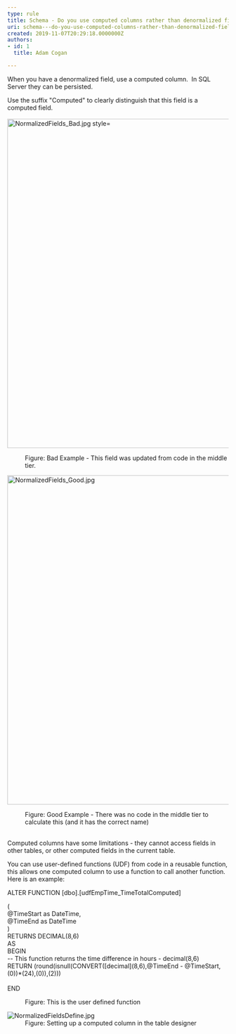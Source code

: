 ```yaml
---
type: rule
title: Schema - Do you use computed columns rather than denormalized fields?
uri: schema---do-you-use-computed-columns-rather-than-denormalized-fields
created: 2019-11-07T20:29:18.0000000Z
authors:
- id: 1
  title: Adam Cogan

---
```




<span class='intro'> <p>When you have a denormalized field, use a computed column.&#160; In&#160;SQL Server&#160;​they can be persisted.<br></p><p>Use the suffix &quot;Computed&quot; to clearly distinguish that this field is a computed field.<br><br><img src="/PublishingImages/NormalizedFields_Bad.jpg" alt="NormalizedFields_Bad.jpg style=" style="width&#58;750px;" /><br></p><dl class="badImage"><dd>Figure&#58; Bad Example - This field was updated from code in the middle tier.<br></dd></dl><dl class="goodImage"><dt>
      <img src="/PublishingImages/NormalizedFields_Good.jpg" alt="NormalizedFields_Good.jpg" style="width&#58;750px;" />
   </dt><dd>Figure&#58; Good Example​ - There was no code in the middle tier to calculate this (and it has the correct&#160;name)<br><br></dd></dl> </span>

<p>Computed columns have&#160;some limitations - they cannot access fields in other tables, or other computed fields in the current table.<br></p><p>You can use&#160;user-defined functions (UDF) from code in a reusable function, this allows one computed column to use a function to call another function.&#160; Here is an example&#58;​<br></p><p>ALTER FUNCTION [dbo].[udfEmpTime_TimeTotalComputed]<br></p><p class="ssw15-rteElement-CodeArea"> (<br>@TimeStart as DateTime,<br>@TimeEnd as DateTime 
   <br>)<br>RETURNS DECIMAL(8,6)<br>AS<br>BEGIN<br>-- This function returns the time difference in hours - decimal(8,6)<br>​RETURN (round(isnull(CONVERT([decimal](8,6),@TimeEnd - @TimeStart,(0))*(24),(0)),(2)))<br><br> END​<br></p><dd class="ssw15-rteElement-FigureNormal">Figure&#58; This is the user defined function<br></dd>
<dl class="image"><dt><img src="/PublishingImages/NormalizedFieldsDefine.jpg" alt="NormalizedFieldsDefine.jpg" /></dt><dd>Figure&#58; Sett​ing up a&#160;computed column in the table designer​<br><br><br></dd></dl>


